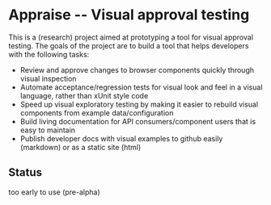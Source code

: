 # Appraise -- Visual approval testing

This is a (research) project aimed at prototyping a tool for visual approval testing. The goals of the project are to build a tool that helps developers with the following tasks:

- Review and approve changes to browser components quickly through visual inspection 
- Automate acceptance/regression tests for visual look and feel in a visual language, rather than xUnit style code
- Speed up visual exploratory testing by making it easier to rebuild visual components from example data/configuration
- Build living documentation for API consumers/component users that is easy to maintain
- Publish developer docs with visual examples to github easily (markdown) or as a static site (html)

## Status

too early to use (pre-alpha)
